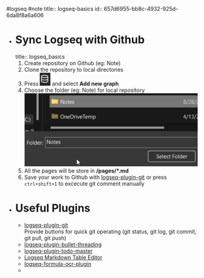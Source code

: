 #logseq #note
title:: logseq-basics
id:: 657d6955-bb8c-4932-925d-6da8f8a6a606

- # Sync Logseq with Github
  title:: logseq_basics
  1. Create repository on Github (eg: Note)
  2. Clone the repository to local directories
  3. Press ![image.png](../assets/image_1661680355000_0.png) and select **Add new graph**
  4. Choose the folder (eg: Note) for local repository    
  ![image.png](../assets/image_1661680623972_0.png) 
  5. All the pages will be store in **<your repo>/pages/*.md**
  6. Save your work to Github with [logseq-plugin-git](https://github.com/haydenull/logseq-plugin-git) or press `ctrl+shift+1` to excecute git comment manually
- # Useful Plugins
	- [logseq-plugin-git](https://github.com/haydenull/logseq-plugin-git)  
	  Provide buttons for quick git operating (git status, git log, git commit, git pull, git push)
	- [logseq-plugin-bullet-threading](https://github.com/pengx17/logseq-plugin-bullet-threading)
	- [logseq-plugin-todo-master](https://github.com/pengx17/logseq-plugin-todo-master)
	- [Logseq Markdown Table Editor](https://github.com/haydenull/logseq-plugin-markdown-table)
	- [logseq-formula-ocr-plugin](https://github.com/olmobaldoni/logseq-formula-ocr-plugin)
	-